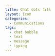 ```yaml
---
title: Chat dots fill
layout: icon
categories:
  - Communications
tags:
  - chat bubble
  - text
  - message
  - typing
---
```


